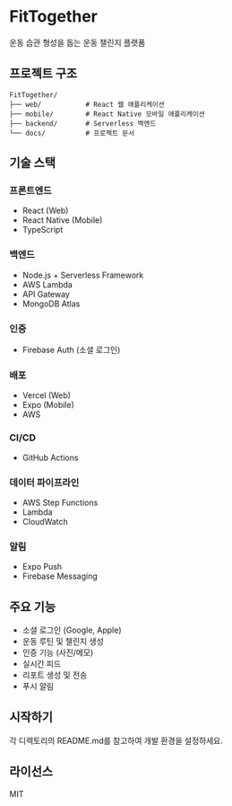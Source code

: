 # FitTogether

운동 습관 형성을 돕는 운동 챌린지 플랫폼

## 프로젝트 구조

```
FitTogether/
├── web/           # React 웹 애플리케이션
├── mobile/        # React Native 모바일 애플리케이션
├── backend/       # Serverless 백엔드
└── docs/          # 프로젝트 문서
```

## 기술 스택

### 프론트엔드

- React (Web)
- React Native (Mobile)
- TypeScript

### 백엔드

- Node.js + Serverless Framework
- AWS Lambda
- API Gateway
- MongoDB Atlas

### 인증

- Firebase Auth (소셜 로그인)

### 배포

- Vercel (Web)
- Expo (Mobile)
- AWS

### CI/CD

- GitHub Actions

### 데이터 파이프라인

- AWS Step Functions
- Lambda
- CloudWatch

### 알림

- Expo Push
- Firebase Messaging

## 주요 기능

- 소셜 로그인 (Google, Apple)
- 운동 루틴 및 챌린지 생성
- 인증 기능 (사진/메모)
- 실시간 피드
- 리포트 생성 및 전송
- 푸시 알림

## 시작하기

각 디렉토리의 README.md를 참고하여 개발 환경을 설정하세요.

## 라이선스

MIT
